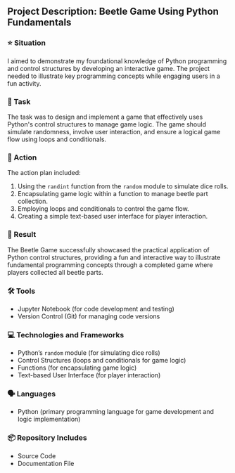 ## Project Description: Beetle Game Using Python Fundamentals

### ⭐ Situation
I aimed to demonstrate my foundational knowledge of Python programming and control structures by developing an interactive game. The project needed to illustrate key programming concepts while engaging users in a fun activity.

### 🎯 Task
The task was to design and implement a game that effectively uses Python's control structures to manage game logic. The game should simulate randomness, involve user interaction, and ensure a logical game flow using loops and conditionals.

### 🔧 Action
The action plan included:
1. Using the `randint` function from the `random` module to simulate dice rolls.
2. Encapsulating game logic within a function to manage beetle part collection.
3. Employing loops and conditionals to control the game flow.
4. Creating a simple text-based user interface for player interaction.

### 🎉 Result
The Beetle Game successfully showcased the practical application of Python control structures, providing a fun and interactive way to illustrate fundamental programming concepts through a completed game where players collected all beetle parts.

### 🛠️ Tools
- Jupyter Notebook (for code development and testing)
- Version Control (Git) for managing code versions

### 💻 Technologies and Frameworks
- Python’s `random` module (for simulating dice rolls)
- Control Structures (loops and conditionals for game logic)
- Functions (for encapsulating game logic)
- Text-based User Interface (for player interaction)

### 🗣️ Languages
- Python (primary programming language for game development and logic implementation)

### 📦 Repository Includes
- Source Code
- Documentation File









